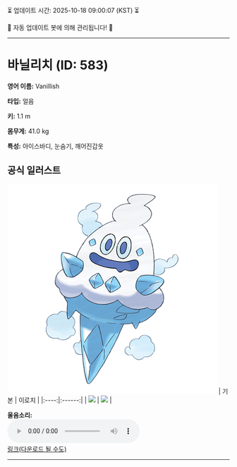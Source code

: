 
⏳ 업데이트 시간: 2025-10-18 09:00:07 (KST) ⏳

🤖 자동 업데이트 봇에 의해 관리됩니다! 🤖

---

# 바닐리치 (ID: 583)
**영어 이름:** Vanillish

**타입:** 얼음

**키:** 1.1 m

**몸무게:** 41.0 kg

**특성:** 아이스바디, 눈숨기, 깨어진갑옷

## 공식 일러스트
![](https://raw.githubusercontent.com/PokeAPI/sprites/master/sprites/pokemon/other/official-artwork/583.png)
| 기본 | 이로치 |
|:----:|:------:|
| <img src="http://play.pokemonshowdown.com/sprites/ani/vanillish.gif" width="200"> | <img src="http://play.pokemonshowdown.com/sprites/ani-shiny/vanillish.gif" width="200"> |

**울음소리:**<br><audio controls src="https://raw.githubusercontent.com/PokeAPI/cries/main/cries/pokemon/latest/583.ogg"></audio><br> [링크(다운로드 될 수도)](https://raw.githubusercontent.com/PokeAPI/cries/main/cries/pokemon/latest/583.ogg)


---
